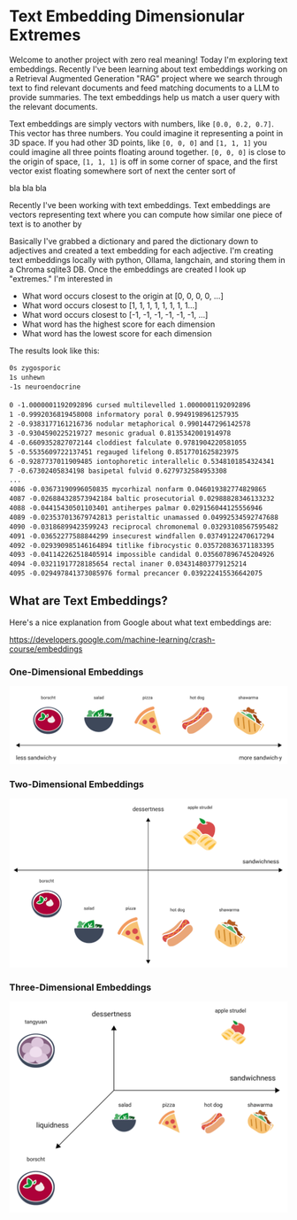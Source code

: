 # Text Embedding Dimensionular Extremes
Welcome to another project with zero real meaning! Today I'm exploring text
embeddings. Recently I've been learning about text embeddings working on a
Retrieval Augmented Generation "RAG" project where we search through text to
find relevant documents and feed matching documents to a LLM to provide
summaries. The text embeddings help us match a user query with the relevant
documents.

Text embeddings are simply vectors with numbers, like `[0.0, 0.2, 0.7]`. This
vector has three numbers. You could imagine it representing a point in 3D
space. If you had other 3D points, like `[0, 0, 0]` and `[1, 1, 1]` you could
imagine all three points floating around together. `[0, 0, 0]` is close to the
origin of space, `[1, 1, 1]` is off in some corner of space, and the first vector
exist floating somewhere sort of next the center sort of 

bla bla bla

Recently I've been working with text embeddings. Text embeddings are vectors
representing text where you can compute how similar one piece of text is to
another by 

Basically I've grabbed a dictionary and pared the dictionary down to adjectives
and created a text embedding for each adjective. I'm creating text embeddings
locally with python, Ollama, langchain, and storing them in a Chroma sqlite3
DB. Once the embeddings are created I look up "extremes." I'm interested in

* What word occurs closest to the origin at [0, 0, 0, 0, ...]
* What word occurs closest to [1, 1, 1, 1, 1, 1, 1, 1...]
* What word occurs closest to [-1, -1, -1, -1, -1, -1, ...]
* What word has the highest score for each dimension
* What word has the lowest score for each dimension

The results look like this:

```txt
0s zygosporic
1s unhewn
-1s neuroendocrine

0 -1.0000001192092896 cursed multilevelled 1.0000001192092896
1 -0.9992036819458008 informatory poral 0.9949198961257935
2 -0.9383177161216736 nodular metaphorical 0.9901447296142578
3 -0.9304590225219727 mesonic gradual 0.8135342001914978
4 -0.6609352827072144 cloddiest falculate 0.9781904220581055
5 -0.5535609722137451 regauged lifelong 0.8517701625823975
6 -0.9287737011909485 iontophoretic interallelic 0.5348101854324341
7 -0.67302405834198 basipetal fulvid 0.6279732584953308
...
4086 -0.03673190996050835 mycorhizal nonfarm 0.046019382774829865
4087 -0.026884328573942184 baltic prosecutorial 0.02988828346133232
4088 -0.04415430501103401 antiherpes palmar 0.029156044125556946
4089 -0.023537013679742813 peristaltic unamassed 0.04992534592747688
4090 -0.03186899423599243 reciprocal chromonemal 0.03293108567595482
4091 -0.03652277588844299 insecurest windfallen 0.03749122470617294
4092 -0.029390985146164894 titlike fibrocystic 0.035720836371183395
4093 -0.041142262518405914 impossible candidal 0.035607896745204926
4094 -0.03211917728185654 rectal inaner 0.034314803779125214
4095 -0.029497841373085976 formal precancer 0.039222415536642075
```

## What are Text Embeddings?
Here's a nice explanation from Google about what text embeddings are:

https://developers.google.com/machine-learning/crash-course/embeddings

### One-Dimensional Embeddings
![One Dimensional Embeddings](./embeddings_1D.png)

### Two-Dimensional Embeddings
![Two Dimensional Embeddings](./embeddings_2D.png)

### Three-Dimensional Embeddings
![Three Dimensional Embeddings](./embeddings_3D_tangyuan.png)


